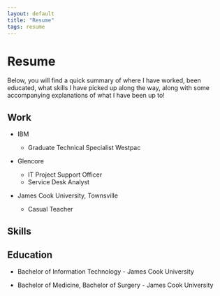 ```yaml
---
layout: default
title: "Resume"
tags: resume
---
```


# Resume

Below, you will find a quick summary of where I have worked, been educated, what skills I have picked up along the way, along with some accompanying explanations of what I have been up to!

## Work

- IBM
    - Graduate Technical Specialist
Westpac

- Glencore
    - IT Project Support Officer
    - Service Desk Analyst

- James Cook University, Townsville
    - Casual Teacher

## Skills

## Education

- Bachelor of Information Technology - James Cook University

- Bachelor of Medicine, Bachelor of Surgery - James Cook University




